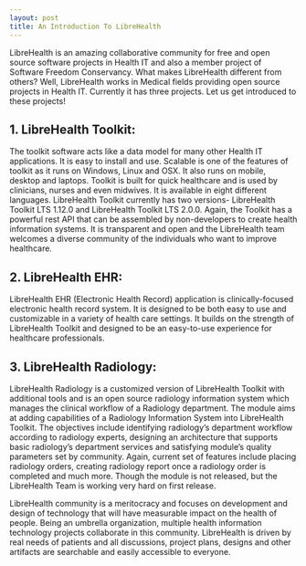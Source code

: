 ```yaml
---
layout: post
title: An Introduction To LibreHealth
---
```



LibreHealth is an amazing collaborative community for free and open source software projects in Health IT and also a member project of Software Freedom Conservancy. What makes LibreHealth different from others? Well, LibreHealth works in Medical fields providing open source projects in Health IT. Currently it has three projects. Let us get introduced to these projects!

## 1. LibreHealth Toolkit:

The toolkit software acts like a data model for many other Health IT applications. It is easy to install and use. Scalable is one of the features of toolkit as it runs on Windows, Linux and OSX. It also runs on mobile, desktop and laptops. Toolkit is built for quick healthcare and is used by clinicians, nurses and even midwives. It is available in eight different languages. LibreHealth Toolkit currently has two versions- LibreHealth Toolkit LTS 1.12.0 and LibreHealth Toolkit LTS 2.0.0. Again, the Toolkit has a powerful rest API that can be assembled by non-developers to create health information systems. It is transparent and open and the LibreHealth team welcomes a diverse community of the individuals who want to improve healthcare. 

## 2. LibreHealth EHR:

LibreHealth EHR (Electronic Health Record) application is clinically-focused electronic health record system. It is designed to be both easy to use and customizable in a variety of health care settings. It builds on the strength of LibreHealth Toolkit and designed to be an easy-to-use experience for healthcare professionals.

## 3. LibreHealth Radiology:

LibreHealth Radiology is a customized version of LibreHealth Toolkit with additional tools and is an open source radiology information system which manages the clinical workflow of a Radiology department. The module aims at adding capabilities of a Radiology Information System into LibreHealth Toolkit. The objectives include identifying radiology’s department workflow according to radiology experts, designing an architecture that supports basic radiology’s department services and satisfying module’s quality parameters set by community. Again, current set of features include placing radiology orders, creating radiology report once a radiology order is completed and much more. Though the module is not released, but the LibreHealth Team is working very hard on first release.

LibreHealth community is a meritocracy and focuses on development and design of technology that will have measurable impact on the health of people. Being an umbrella organization, multiple health information technology projects collaborate in this community. LibreHealth is driven by real needs of patients and all discussions, project plans, designs and other artifacts are searchable and easily accessible to everyone.

